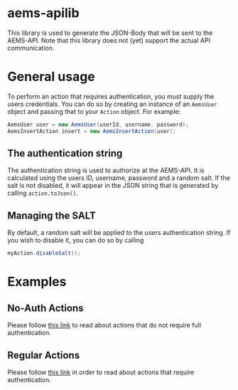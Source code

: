 # aems-apilib
This library is used to generate the JSON-Body that will be sent to the AEMS-API. Note that this library does not (yet)
support the actual API communication. 

# General usage
To perform an action that requires authentication, you must supply the users credentials. You can do so by creating an instance
of an `AemsUser` object and passing that to your `Action` object. For example:
```java
AemsUser user = new AemsUser(userId, username, password);
AemsInsertAction insert = new AemsInsertAction(user);
```
## The authentication string
The authentication string is used to authorize at the AEMS-API. It is calculated using the users ID, username, password and a random salt. If the salt is not disabled, it will appear in the JSON string that is generated by calling `action.toJson()`.
## Managing the SALT
By default, a random salt will be applied to the users authentication string. If you wish to disable it, you can do so by calling
```java
myAction.disableSalt();
```

# Examples
## No-Auth Actions
Please follow [this link](https://github.com/GitGraf/aems-apilib/wiki/No-Authentication-Actions) to read about actions that do not require full authentication.
## Regular Actions
Please follow [this link](https://github.com/GitGraf/aems-apilib/wiki/Aems-Actions) in order to read about actions that require authentication.
